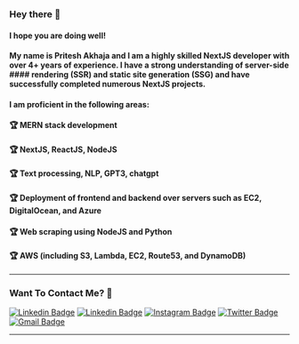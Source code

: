 ### Hey there 👋

#### I hope you are doing well!

#### My name is Pritesh Akhaja and I am a highly skilled NextJS developer with over 4+ years of experience. I have a strong understanding of server-side #### rendering (SSR) and static site generation (SSG) and have successfully completed numerous NextJS projects.

#### I am proficient in the following areas:

#### 🏆 MERN stack development
#### 🏆 NextJS, ReactJS, NodeJS
#### 🏆 Text processing, NLP, GPT3, chatgpt
#### 🏆 Deployment of frontend and backend over servers such as EC2, DigitalOcean, and Azure
#### 🏆 Web scraping using NodeJS and Python
#### 🏆 AWS (including S3, Lambda, EC2, Route53, and DynamoDB)

---

### Want To Contact Me? 📱

[![Linkedin Badge](https://img.shields.io/badge/-Pritesh_Akhaja-blue?style=plastic&logo=Web&logoColor=white&link=https://priteshakhaja.tech/)](https://priteshakhaja.tech/)
[![Linkedin Badge](https://img.shields.io/badge/-Pritesh_Akhaja-blue?style=plastic&logo=Linkedin&logoColor=white&link=https://www.linkedin.com/in/pritesh-akhaja-1035571a9/)](https://www.linkedin.com/in/pritesh-akhaja-1035571a9/)
[![Instagram Badge](https://img.shields.io/badge/-priteshakhaja-purple?style=plastic&logo=instagram&logoColor=white&link=https://instagram.com/pritesh_akhaja/)](https://instagram.com/pritesh_akhaja)
[![Twitter Badge](https://img.shields.io/badge/-PriteshAkhaja-blue?style=plastic&logo=Twitter&logoColor=white&link=https://twitter.com/pritesh95302576/)](https://twitter.com/pritesh95302576/)
[![Gmail Badge](https://img.shields.io/badge/priteshakhaja1234@gmail.com-white?style=plastic&logo=Gmail&logoColor=&link=mailto:priteshakhaja1234@gmail.com)](mailto:priteshakhaja1234@gmail.com)



---

